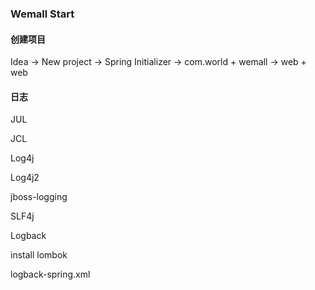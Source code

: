 ### Wemall Start



#### 创建项目

Idea -> New project -> Spring Initializer -> com.world + wemall -> web + web



#### 日志

JUL

JCL

Log4j

Log4j2

jboss-logging

SLF4j

Logback



install lombok

logback-spring.xml